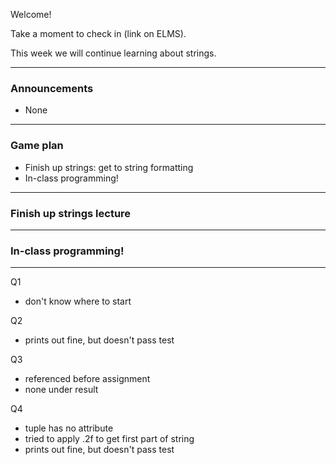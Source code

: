 Welcome!

Take a moment to check in (link on ELMS).

This week we will continue learning about strings.

---

### Announcements
- None

---

### Game plan
- Finish up strings: get to string formatting
- In-class programming!

---

### Finish up strings lecture

---

### In-class programming!

---

Q1
- don't know where to start

Q2
- prints out fine, but doesn't pass test

Q3
* referenced before assignment
* none under result

Q4
- tuple has no attribute
- tried to apply .2f to get first part of string
- prints out fine, but doesn't pass test
